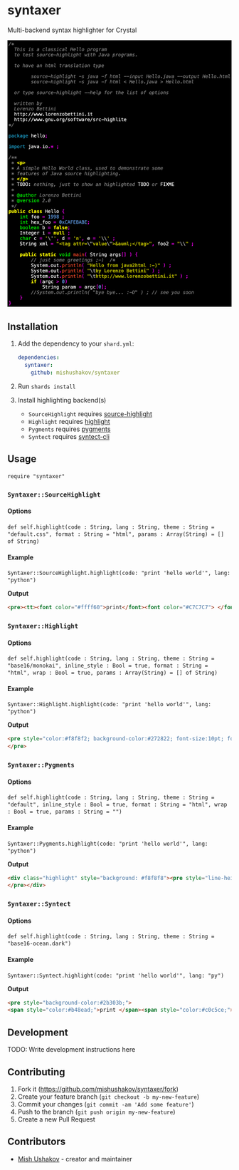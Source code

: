 # syntaxer

Multi-backend syntax highlighter for Crystal

![syntaxer Demo](demo.png)

## Installation

1. Add the dependency to your `shard.yml`:

   ```yaml
   dependencies:
     syntaxer:
       github: mishushakov/syntaxer
   ```

2. Run `shards install`
3. Install highlighting backend(s)
    - `SourceHighlight` requires [source-highlight](https://www.gnu.org/software/src-highlite)
    - `Highlight` requires [highlight](https://gitlab.com/saalen/highlight)
    - `Pygments` requires [pygments](https://pygments.org)
    - `Syntect` requires [syntect-cli](https://github.com/mishushakov/syntect-cli)

## Usage

```crystal
require "syntaxer"
```

### `Syntaxer::SourceHighlight`

#### Options

```crystal
def self.highlight(code : String, lang : String, theme : String = "default.css", format : String = "html", params : Array(String) = [] of String)
```

#### Example

```crystal
Syntaxer::SourceHighlight.highlight(code: "print 'hello world'", lang: "python")
```

**Output**

```html
<pre><tt><font color="#ffff60">print</font><font color="#C7C7C7"> </font><font color="#ffa0a0">'hello world'</font></tt></pre>
```

### `Syntaxer::Highlight`

#### Options

```crystal
def self.highlight(code : String, lang : String, theme : String = "base16/monokai", inline_style : Bool = true, format : String = "html", wrap : Bool = true, params : Array(String) = [] of String)
```

#### Example

```crystal
Syntaxer::Highlight.highlight(code: "print 'hello world'", lang: "python")
```

**Output**

```html
<pre style="color:#f8f8f2; background-color:#272822; font-size:10pt; font-family:'Courier New',monospace;white-space: pre-wrap;"><span style="color:#ae81ff; font-weight:bold">print</span> <span style="color:#a6e22e">&#39;hello world&#39;</span>
</pre>
```

### `Syntaxer::Pygments`

#### Options

```crystal
def self.highlight(code : String, lang : String, theme : String = "default", inline_style : Bool = true, format : String = "html", wrap : Bool = true, params : String = "")
```

#### Example

```crystal
Syntaxer::Pygments.highlight(code: "print 'hello world'", lang: "python")
```

**Output**

```html
<div class="highlight" style="background: #f8f8f8"><pre style="line-height: 125%;"><span></span><span style="color: #008000">print</span> <span style="color: #BA2121">&#39;hello world&#39;</span>
</pre></div>
```

### `Syntaxer::Syntect`

#### Options

```crystal
def self.highlight(code : String, lang : String, theme : String = "base16-ocean.dark")
```

#### Example

```crystal
Syntaxer::Syntect.highlight(code: "print 'hello world'", lang: "py")
```

**Output**

```html
<pre style="background-color:#2b303b;">
<span style="color:#b48ead;">print </span><span style="color:#c0c5ce;">&#39;</span><span style="color:#a3be8c;">hello world</span><span style="color:#c0c5ce;">&#39;</span></pre>
```

## Development

TODO: Write development instructions here

## Contributing

1. Fork it (https://github.com/mishushakov/syntaxer/fork)
2. Create your feature branch (`git checkout -b my-new-feature`)
3. Commit your changes (`git commit -am 'Add some feature'`)
4. Push to the branch (`git push origin my-new-feature`)
5. Create a new Pull Request

## Contributors

- [Mish Ushakov](https://github.com/mishushakov) - creator and maintainer
